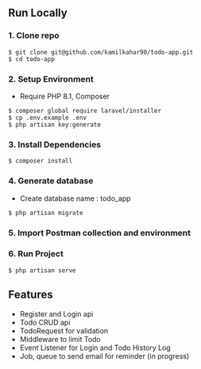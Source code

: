 ## Run Locally
### 1. Clone repo
```
$ git clone git@github.com/kamilkahar90/todo-app.git
$ cd todo-app
```
### 2. Setup Environment
-   Require PHP 8.1, Composer
```
$ composer global require laravel/installer
$ cp .env.example .env
$ php artisan key:generate
```
### 3. Install Dependencies
```
$ composer install
```
### 4. Generate database
-   Create database name : todo_app
```
$ php artisan migrate
```
### 5. Import Postman collection and environment
### 6. Run Project
```
$ php artisan serve
```

## Features
- Register and Login api
- Todo CRUD api
- TodoRequest for validation
- Middleware to limit Todo
- Event Listener for Login and Todo History Log
- Job, queue to send email for reminder (in progress)
